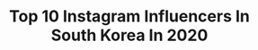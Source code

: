 ---
title: Top 10 Instagram Influencers In South Korea In 2020
description: >-
  Find top Instagram influencers in South Korea in 2020. Most popular hashtags: #jungseunghwan #vlive #victorthedrummer #.
platform: Instagram
profiles:
  - username: "yumdda"
    fullname: >-
      염따 YUMDDA
    location: "South Korea"
    followers: 370715
    engagement: 929
    commentsToLikes: 0.041500
    avatar: "https://scontent-lhr8-1.cdninstagram.com/v/t51.2885-19/s320x320/70670011_529125084514791_8016056120063819776_n.jpg?_nc_ht=scontent-lhr8-1.cdninstagram.com&_nc_ohc=ULUI4_9w1PwAX-sPiwo&oh=3bc22eb05042c195f0eacd731fa88d1d&oe=5EB8C8F8"
    verified: true
    hashtags: ""
  - username: "x_ming_0_"
    fullname: >-
      민  영
    location: "South Korea"
    followers: 2685
    engagement: 3057
    commentsToLikes: 0.311181
    avatar: "https://scontent-atl3-1.cdninstagram.com/v/t51.2885-19/s320x320/83171561_176588730323193_592837685941370880_n.jpg?_nc_ht=scontent-atl3-1.cdninstagram.com&_nc_ohc=uKluS0f13fEAX_cD2y_&oh=ae3205403e033fcd300d497c6bc20d18&oe=5EBAFFB9"
    verified: false
    hashtags: ""
  - username: "victor_thedrummer"
    fullname: >-
      드럼좌 Victor the drum destroyer
    location: "South Korea"
    followers: 42133
    engagement: 2028
    commentsToLikes: 0.131191
    avatar: "https://instagram.fbkk22-3.fna.fbcdn.net/v/t51.2885-19/s320x320/88898719_599743387247850_5696956926219255808_n.jpg?_nc_ht=instagram.fbkk22-3.fna.fbcdn.net&_nc_ohc=5j5V1mfYBwkAX_5xAAA&oh=382da071a6e463814af2e231f05a498d&oe=5EB56E62"
    verified: false
    hashtags: "#bts, #rm, #led, #quiz"
  - username: "kky_.s2"
    fullname: >-
      김경윤 (+🇰🇷)
    location: "South Korea"
    followers: 2705
    engagement: 2526
    commentsToLikes: 0.224527
    avatar: "https://instagram.fnbo5-1.fna.fbcdn.net/v/t51.2885-19/s320x320/89854572_197185368245291_4584237805856620544_n.jpg?_nc_ht=instagram.fnbo5-1.fna.fbcdn.net&_nc_ohc=gbx1D9c4xo8AX8O1cX8&oh=1fb8e93e632908738c43078c6461cb62&oe=5E9F11AA"
    verified: false
    hashtags: "#cudercutter, #cdct"
  - username: "good_minpyo"
    fullname: >-
      국민표
    location: "South Korea"
    followers: 29174
    engagement: 922
    commentsToLikes: 0.077709
    avatar: "https://scontent-ams4-1.cdninstagram.com/v/t51.2885-19/s320x320/26363168_170571363704343_3532702517555101696_n.jpg?_nc_ht=scontent-ams4-1.cdninstagram.com&_nc_ohc=Js-bNnM0L9UAX_2VG0F&oh=2b6b9dd1e251553be2bc9dadcb3f47b6&oe=5E787DC5"
    verified: false
    hashtags: "#vlog, #tmi"
  - username: "meet_the_seung"
    fullname: >-
      정승환 공식 인스타그램
    location: "South Korea"
    followers: 7776
    engagement: 2213
    commentsToLikes: 0.071398
    avatar: "https://scontent-lhr8-1.cdninstagram.com/v/t51.2885-19/s320x320/65847367_2134849563482118_9102596564353810432_n.jpg?_nc_ht=scontent-lhr8-1.cdninstagram.com&_nc_ohc=u5psXQhxfPwAX-fIrcB&oh=050c011823961df6dacf1716f0d8e87c&oe=5EBA0116"
    verified: false
    hashtags: "#jungseunghwan, #vlive, #meet, #us"
  - username: "mellinao"
    fullname: >-
      Melina || 멜리나
    location: "South Korea"
    followers: 10756
    engagement: 1518
    commentsToLikes: 0.091179
    avatar: "https://scontent-atl3-1.cdninstagram.com/v/t51.2885-19/s320x320/73480783_432192340795703_8584482629233934336_n.jpg?_nc_ht=scontent-atl3-1.cdninstagram.com&_nc_ohc=VhMGU2xhRCYAX9N_aPp&oh=a3dec2185b9068b555551bb04e1af568&oe=5EB927E8"
    verified: false
    hashtags: "#blackpinkkillthislove, #lisa, #jennie, #kcommunityfestival"
  - username: "an_chil_hyun"
    fullname: >-
      강타
    location: "South Korea"
    followers: 196419
    engagement: 1113
    commentsToLikes: 0.099731
    avatar: "https://scontent-ams4-1.cdninstagram.com/v/t51.2885-19/s320x320/43058171_789869988030222_1995834881128529920_n.jpg?_nc_ht=scontent-ams4-1.cdninstagram.com&_nc_ohc=DUFHEaDTva4AX-Vom-X&oh=9f8aa1fddd2ba1f4cfd888cd68c3f5f4&oe=5EBAA0EA"
    verified: true
    hashtags: "#still, #lovesong, #2019"
  - username: "parkjungminsta"
    fullname: >-
      PARK JUNGMIN (24)
    location: "South Korea"
    followers: 205550
    engagement: 806
    commentsToLikes: 0.073002
    avatar: "https://scontent-ams4-1.cdninstagram.com/v/t51.2885-19/s320x320/84128109_193655458415443_6192956761926795264_n.jpg?_nc_ht=scontent-ams4-1.cdninstagram.com&_nc_ohc=IfprCH5k8KkAX87Ja5c&oh=849ff611cd2b8524a8f5deea570e98e8&oe=5EBA5B11"
    verified: true
    hashtags: "#invietnam, #hariwon, #oppaphi, #lovesick"
  - username: "moonjaein"
    fullname: >-
      문재인
    location: "South Korea"
    followers: 1096734
    engagement: 815
    commentsToLikes: 0.054881
    avatar: "https://scontent-amt2-1.cdninstagram.com/v/t51.2885-19/s320x320/15056762_1243227202401224_1325388991574310912_a.jpg?_nc_ht=scontent-amt2-1.cdninstagram.com&_nc_ohc=M0MACDnMQkcAX-NNklc&oh=17d12bef83d7164b9c79643c0bc13e88&oe=5EB7BDA3"
    verified: true
    hashtags: ""
cities:
  - name: Seoul
    link: /instagram/south-korea/seoul
  - name: Busan
    link: /instagram/south-korea/busan
  - name: Incheon
    link: /instagram/south-korea/incheon
---